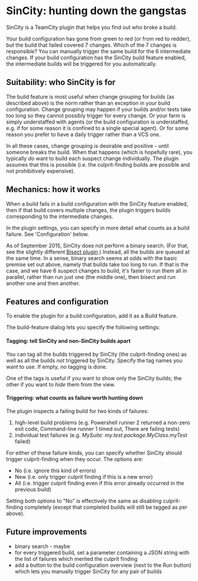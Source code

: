 # SinCity: hunting down the gangstas

SinCity is a TeamCity plugin that helps you find out who broke a build.

Your build configuration has gone from green to red (or from red to redder), but the build that failed covered 7
changes. Which of the 7 changes is responsible? You can manually trigger the same build for the 6 intermediate changes.
If your build configuration has the SinCity build feature enabled, the intermediate builds will be triggered for you
automatically.

## Suitability: who SinCity is for

The build feature is most useful when change grouping for builds (as described above) is the norm rather than an
exception in your build configuration. Change grouping may happen if your builds and/or tests take too long so they
cannot possibly trigger for every change. Or your farm is simply understaffed with agents (or the build configuration is
understaffed, e.g. if for some reason it is confined to a single special agent). Or for some reason you prefer to have a
daily trigger rather than a VCS one.

In all these cases, change grouping is desirable and positive - until someone breaks the build. When that happens (which
is hopefully rare), you typically *do* want to build each suspect change individually. The plugin assumes that this is
possible (i.e. the culprit-finding builds are possible and not prohibitively expensive).

## Mechanics: how it works

When a build fails in a build configuration with the SinCity feature enabled, then if that build covers multiple
changes, the plugin triggers builds corresponding to the intermediate changes.

In the plugin settings, you can specify in more detail what counts as a build failure. See 'Configuration' below.

As of September 2015, SinCity does not perform a binary search. (For that, see the slightly different [Bisect
plugin](https://github.com/tkirill/tc-bisect).) Instead, all the builds are queued at the same time. In a sense, binary
search seems at odds with the basic premise set out above, namely that builds take too long to run. If that is the case,
and we have 6 suspect changes to build, it's faster to run them all in parallel, rather than run just one (the middle
one), then bisect and run another one and then another.

## Features and configuration

To enable the plugin for a build configuration, add it as a Build feature.

The build-feature dialog lets you specify the following settings:

#### Tagging: tell SinCity and non-SinCity builds apart

You can tag all the builds triggered by SinCity (the culprit-finding ones) as well as all the builds *not* triggered by
SinCity. Specify the tag names you want to use. If empty, no tagging is done.

One of the tags is useful if you want to show only the SinCity builds; the other if you want to *hide* them from the
view.

#### Triggering: what counts as failure worth hunting down

The plugin inspects a failing build for two kinds of failures:
1. high-level build problems (e.g. Powershell runner 2 returned a non-zero exit code, Command-line runner 1 timed out,
   There are failing tests)
2. individual test failures (e.g. *MySuite: my.test.package.MyClass.myTest* failed)

For either of these failure kinds, you can specify whether SinCity should trigger culprit-finding when they occur. The
options are:
* No (i.e. ignore this kind of errors)
* New (i.e. only trigger culprit finding if this is a new error)
* All (i.e. trigger culprit finding even if this error already occurred in the previous build)

Setting both options to "No" is effectively the same as disabling culprit-finding completely (except that completed
builds will still be tagged as per above).

## Future improvements

* binary search - maybe
* for every triggered build, set a parameter containing a JSON string with the list of failures which merited the
  culprit finding
* add a button to the build configuration overview (next to the Run button) which lets you manually trigger SinCity
  for any pair of builds